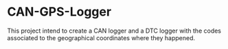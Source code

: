# CAN-GPS-Logger
This project intend to create a CAN logger and a DTC logger with the codes associated to the geographical coordinates where they happened.

